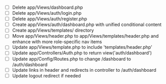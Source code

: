 - [ ] Delete app/Views/dashboard.php
- [ ] Delete app/Views/auth/login.php
- [ ] Delete app/Views/auth/register.php
- [ ] Create app/Views/auth/dashboard.php with unified conditional content
- [ ] Create app/Views/templates/ directory
- [ ] Move app/Views/header.php to app/Views/templates/header.php and enhance with more role-specific nav items
- [ ] Update app/Views/template.php to include 'templates/header.php'
- [ ] Update app/Controllers/Auth.php to return view('auth/dashboard')
- [ ] Update app/Config/Routes.php to change /dashboard to /auth/dashboard
- [ ] Update links in header and redirects in controller to /auth/dashboard
- [ ] Update logout redirect if needed
